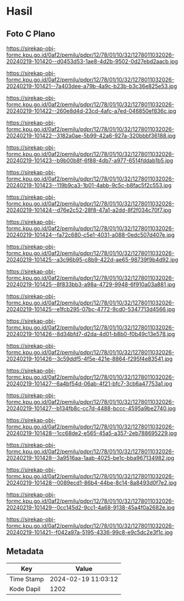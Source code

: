 # Hasil

## Foto C Plano

https://sirekap-obj-formc.kpu.go.id/0af2/pemilu/pdpr/12/78/01/10/32/1278011032026-20240219-101420--d0453d53-1ae8-4d2b-9502-0d27ebd2aacb.jpg

https://sirekap-obj-formc.kpu.go.id/0af2/pemilu/pdpr/12/78/01/10/32/1278011032026-20240219-101421--7a403dee-a79b-4a9c-b23b-b3c36e825e53.jpg

https://sirekap-obj-formc.kpu.go.id/0af2/pemilu/pdpr/12/78/01/10/32/1278011032026-20240219-101422--260e8d4d-23cd-4afc-a7ed-046850ef836c.jpg

https://sirekap-obj-formc.kpu.go.id/0af2/pemilu/pdpr/12/78/01/10/32/1278011032026-20240219-101422--3182a0ae-5b99-42a6-927a-320bbbf36188.jpg

https://sirekap-obj-formc.kpu.go.id/0af2/pemilu/pdpr/12/78/01/10/32/1278011032026-20240219-101423--b9b00b8f-6f88-4db7-a977-6514fddab1b5.jpg

https://sirekap-obj-formc.kpu.go.id/0af2/pemilu/pdpr/12/78/01/10/32/1278011032026-20240219-101423--119b9ca3-1b01-4abb-9c5c-b8fac5f2c553.jpg

https://sirekap-obj-formc.kpu.go.id/0af2/pemilu/pdpr/12/78/01/10/32/1278011032026-20240219-101424--d76e2c52-28f8-47a1-a2dd-8f2f034c70f7.jpg

https://sirekap-obj-formc.kpu.go.id/0af2/pemilu/pdpr/12/78/01/10/32/1278011032026-20240219-101424--fa72c680-c5e1-4031-a088-0edc507d407e.jpg

https://sirekap-obj-formc.kpu.go.id/0af2/pemilu/pdpr/12/78/01/10/32/1278011032026-20240219-101425--a3c96b95-c8b9-422d-ae65-98739f9b4d92.jpg

https://sirekap-obj-formc.kpu.go.id/0af2/pemilu/pdpr/12/78/01/10/32/1278011032026-20240219-101425--8f833bb3-a98a-4729-9948-6f910a03a881.jpg

https://sirekap-obj-formc.kpu.go.id/0af2/pemilu/pdpr/12/78/01/10/32/1278011032026-20240219-101425--e1fcb295-07bc-4772-9cd0-5347713d4566.jpg

https://sirekap-obj-formc.kpu.go.id/0af2/pemilu/pdpr/12/78/01/10/32/1278011032026-20240219-101426--8d34bfd7-d2da-4d01-b8b0-f0b49c13e578.jpg

https://sirekap-obj-formc.kpu.go.id/0af2/pemilu/pdpr/12/78/01/10/32/1278011032026-20240219-101426--3c59ddf5-4f5e-421e-8864-f295f4e83541.jpg

https://sirekap-obj-formc.kpu.go.id/0af2/pemilu/pdpr/12/78/01/10/32/1278011032026-20240219-101427--6a4bf54d-06ab-4f21-bfc7-3cb6a47753a1.jpg

https://sirekap-obj-formc.kpu.go.id/0af2/pemilu/pdpr/12/78/01/10/32/1278011032026-20240219-101427--b134fb8c-cc7d-4488-bccc-4595a9be2740.jpg

https://sirekap-obj-formc.kpu.go.id/0af2/pemilu/pdpr/12/78/01/10/32/1278011032026-20240219-101428--1cc68de2-e565-45a5-a357-2eb788695229.jpg

https://sirekap-obj-formc.kpu.go.id/0af2/pemilu/pdpr/12/78/01/10/32/1278011032026-20240219-101428--3a9516aa-1aab-4025-be1c-bba967134982.jpg

https://sirekap-obj-formc.kpu.go.id/0af2/pemilu/pdpr/12/78/01/10/32/1278011032026-20240219-101428--0089ecd1-86b4-44be-8c14-8a8493d0f7e2.jpg

https://sirekap-obj-formc.kpu.go.id/0af2/pemilu/pdpr/12/78/01/10/32/1278011032026-20240219-101429--0cc145d2-9cc1-4a68-9138-45a4f0a2682e.jpg

https://sirekap-obj-formc.kpu.go.id/0af2/pemilu/pdpr/12/78/01/10/32/1278011032026-20240219-101421--f042a97a-5195-4336-99c8-e9c5dc2e3f1c.jpg


## Metadata

| Key        | Value               |
| ---------- | ------------------- |
| Time Stamp | 2024-02-19 11:03:12 |
| Kode Dapil | 1202                |



